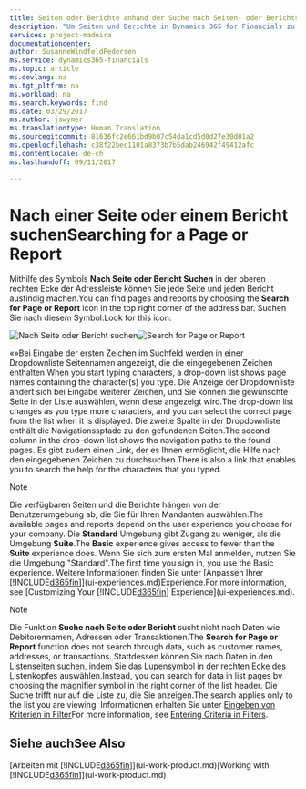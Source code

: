 ```yaml
---
title: Seiten oder Berichte anhand der Suche nach Seiten- oder Berichts-Funktion suchen| Microsoft Docs
description: "Um Seiten und Berichte in Dynamics 365 for Financials zu finden, können Sie die Seite Suchen nach Seite oder Bericht verwenden."
services: project-madeira
documentationcenter: 
author: SusanneWindfeldPedersen
ms.service: dynamics365-financials
ms.topic: article
ms.devlang: na
ms.tgt_pltfrm: na
ms.workload: na
ms.search.keywords: find
ms.date: 03/29/2017
ms.author: jswymer
ms.translationtype: Human Translation
ms.sourcegitcommit: 81636fc2e661bd9b07c54da1cd5d0d27e30d01a2
ms.openlocfilehash: c38f22bec1101a8373b7b5dab246942f49412afc
ms.contentlocale: de-ch
ms.lasthandoff: 09/11/2017

---
```

# <a name="searching-for-a-page-or-report"></a><span data-ttu-id="dc44d-103">Nach einer Seite oder einem Bericht suchen</span><span class="sxs-lookup"><span data-stu-id="dc44d-103">Searching for a Page or Report</span></span>
<span data-ttu-id="dc44d-104">Mithilfe des Symbols **Nach Seite oder Bericht Suchen** in der oberen rechten Ecke der Adressleiste können Sie jede Seite und jeden Bericht ausfindig machen.</span><span class="sxs-lookup"><span data-stu-id="dc44d-104">You can find pages and reports by choosing the **Search for Page or Report** icon in the top right corner of the address bar.</span></span> <span data-ttu-id="dc44d-105">Suchen Sie nach diesem Symbol:</span><span class="sxs-lookup"><span data-stu-id="dc44d-105">Look for this icon:</span></span>

<span data-ttu-id="dc44d-106">![Nach Seite oder Bericht suchen](media/ui-search/search.png "Nach Seite oder Bericht suchen")</span><span class="sxs-lookup"><span data-stu-id="dc44d-106">![Search for Page or Report](media/ui-search/search.png "Search for Page or Report")</span></span>

<span data-ttu-id="dc44d-107">«»Bei Eingabe der ersten Zeichen im Suchfeld werden in einer Dropdownliste Seitennamen angezeigt, die die eingegebenen Zeichen enthalten.</span><span class="sxs-lookup"><span data-stu-id="dc44d-107">When you start typing characters, a drop-down list shows page names containing the character(s) you type.</span></span> <span data-ttu-id="dc44d-108">Die Anzeige der Dropdownliste ändert sich bei Eingabe weiterer Zeichen, und Sie können die gewünschte Seite in der Liste auswählen, wenn diese angezeigt wird.</span><span class="sxs-lookup"><span data-stu-id="dc44d-108">The drop-down list changes as you type more characters, and you can select the correct page from the list when it is displayed.</span></span> <span data-ttu-id="dc44d-109">Die zweite Spalte in der Dropdownliste enthält die Navigationsspfade zu den gefundenen Seiten.</span><span class="sxs-lookup"><span data-stu-id="dc44d-109">The second column in the drop-down list shows the navigation paths to the found pages.</span></span> <span data-ttu-id="dc44d-110">Es gibt zudem einen Link, der es Ihnen ermöglicht, die Hilfe nach den eingegebenen Zeichen zu durchsuchen.</span><span class="sxs-lookup"><span data-stu-id="dc44d-110">There is also a link that enables you to search the help for the characters that you typed.</span></span>

> [!NOTE]  
>   <span data-ttu-id="dc44d-111">Die verfügbaren Seiten und die Berichte hängen von der Benutzerumgebung ab, die Sie für Ihren Mandanten auswählen.</span><span class="sxs-lookup"><span data-stu-id="dc44d-111">The available pages and reports depend on the user experience you choose for your company.</span></span> <span data-ttu-id="dc44d-112">Die **Standard** Umgebung gibt Zugang zu weniger, als die Umgebung **Suite**.</span><span class="sxs-lookup"><span data-stu-id="dc44d-112">The **Basic** experience gives access to fewer than the **Suite** experience does.</span></span> <span data-ttu-id="dc44d-113">Wenn Sie sich zum ersten Mal anmelden, nutzen Sie die Umgebung "Standard".</span><span class="sxs-lookup"><span data-stu-id="dc44d-113">The first time you sign in, you use the Basic experience.</span></span> <span data-ttu-id="dc44d-114">Weitere Informationen finden Sie unter [Anpassen Ihrer [!INCLUDE[d365fin](includes/d365fin_long_md.md)]](ui-experiences.md)Experience.</span><span class="sxs-lookup"><span data-stu-id="dc44d-114">For more information, see [Customizing Your [!INCLUDE[d365fin](includes/d365fin_long_md.md)] Experience](ui-experiences.md).</span></span>

> [!NOTE]  
>   <span data-ttu-id="dc44d-115">Die Funktion **Suche nach Seite oder Bericht** sucht nicht nach Daten wie Debitorennamen, Adressen oder Transaktionen.</span><span class="sxs-lookup"><span data-stu-id="dc44d-115">The **Search for Page or Report** function does not search through data, such as customer names, addresses, or transactions.</span></span> <span data-ttu-id="dc44d-116">Stattdessen können Sie nach Daten in den Listenseiten suchen, indem Sie das Lupensymbol in der rechten Ecke des Listenkopfes auswählen.</span><span class="sxs-lookup"><span data-stu-id="dc44d-116">Instead, you can search for data in list pages by choosing the magnifier symbol in the right corner of the list header.</span></span> <span data-ttu-id="dc44d-117">Die Suche trifft nur auf die Liste zu, die Sie anzeigen.</span><span class="sxs-lookup"><span data-stu-id="dc44d-117">The search applies only to the list you are viewing.</span></span> <span data-ttu-id="dc44d-118">Informationen erhalten Sie unter [Eingeben von Kriterien in Filter](ui-enter-criteria-filters.md)</span><span class="sxs-lookup"><span data-stu-id="dc44d-118">For more information, see [Entering Criteria in Filters](ui-enter-criteria-filters.md).</span></span>

## <a name="see-also"></a><span data-ttu-id="dc44d-119">Siehe auch</span><span class="sxs-lookup"><span data-stu-id="dc44d-119">See Also</span></span>
<span data-ttu-id="dc44d-120">[Arbeiten mit [!INCLUDE[d365fin](includes/d365fin_md.md)]](ui-work-product.md)</span><span class="sxs-lookup"><span data-stu-id="dc44d-120">[Working with [!INCLUDE[d365fin](includes/d365fin_md.md)]](ui-work-product.md)</span></span>

